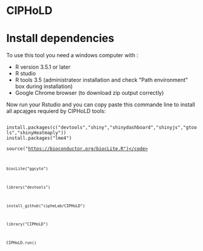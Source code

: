 # CIPHoLD
<h1> Install dependencies </h1>
To use this tool you need a windows computer with :
<ul>
  <li>R version 3.5.1 or later </li>
  <li>R studio </li>
  <li>R tools 3.5 (administrateor installation and check "Path environment" box during installation)</li>
  <li>Google Chrome browser (to download zip output correctly)</li>
</ul>
<p>Now run your Rstudio and you can copy paste this commande line to install all apcajges requierd by CIPHoLD tools: </p>
<code>
install.packages(c("devtools","shiny","shinydashboard","shinyjs","gtools","shinyHeatmaply"))
install.packages("lme4")
</code>

<code>source("https://bioconductor.org/biocLite.R")</code>

<code>biocLite("ggcyto")</code>

<code>library("devtools") </code>

<code>install_github("cipheLab/CIPHoLD")</code>

<code>library("CIPHoLD")</code>

<code>CIPHoLD.run()</code>
